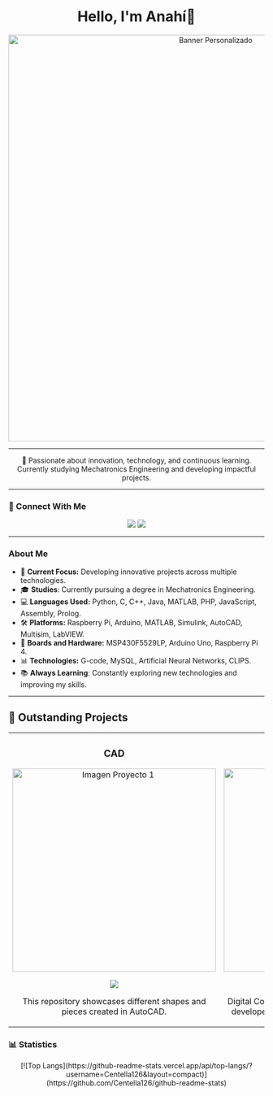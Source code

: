 <h1 align="center">Hello, I'm Anahí👋</h1>

<p align="center">
  <img src="https://i.imgur.com/19a4nxB.png" alt="Banner Personalizado" width="800px">
</p>

---

<p align="center">
  🚀 Passionate about innovation, technology, and continuous learning. Currently studying Mechatronics Engineering and developing impactful projects.
</p>

---

### 🔗 Connect With Me
<p align="center">
  <a href="mailto:anahi.vazquez.pa05@hotmail.com"><img src="https://img.shields.io/badge/Gmail-D14836?style=for-the-badge&logo=gmail&logoColor=white"></a>
  <a href="https://www.linkedin.com/in/anahi-vp" target="_blank"><img src="https://img.shields.io/badge/LinkedIn-0077B5?style=for-the-badge&logo=linkedin&logoColor=white"></a>
</p>

---

### About Me
- 🎯 **Current Focus:** Developing innovative projects across multiple technologies.
- 🎓 **Studies**: Currently pursuing a degree in Mechatronics Engineering.
- 💻 **Languages Used:** Python, C, C++, Java, MATLAB, PHP, JavaScript, Assembly, Prolog.
- 🛠️ **Platforms:** Raspberry Pi, Arduino, MATLAB, Simulink, AutoCAD, Multisim, LabVIEW.
- 🔧 **Boards and Hardware:** MSP430F5529LP, Arduino Uno, Raspberry Pi 4.
- 📊 **Technologies:** G-code, MySQL, Artificial Neural Networks, CLIPS.
- 📚 **Always Learning**: Constantly exploring new technologies and improving my skills.

---

## 🌟 Outstanding Projects

<table>
<tr>
<td width="50%">
<h3 align="center">CAD</h3>
<div align="center">
<a href="https://github.com/Centella126/CAD" target="_blank"><img src="https://i.imgur.com/bMFM01F.jpeg" width="400" alt="Imagen Proyecto 1"></a>
<p>
<a href="https://github.com/Centella126/CAD" target="_blank">
<img src="https://img.shields.io/badge/C%C3%93DIGO-ff9?style=for-the-badge&logo=github&logoColor=black">
</a>
</p>
<p>This repository showcases different shapes and pieces created in AutoCAD.</p>
</div>
</td>

<td width="50%">
<h3 align="center">Digital Control</h3>
<div align="center">
<a href="https://github.com/Centella126/Digital-Control" target="_blank"><img src="https://i.imgur.com/IRti7Zm.png" width="400" alt="Imagen Proyecto 2"></a>
<p>
<a href="https://github.com/Centella126/Digital-Control" target="_blank">
<img src="https://img.shields.io/badge/C%C3%93DIGO-80ffaa?style=for-the-badge&logo=github&logoColor=black">
</a>
</p>
<p>Digital Control projects focused on pole placement, developed using Simulink, MATLAB, and Arduino.</p>
</div>
</td>
</tr>
</table>

### 📊 Statistics 
<p align="center">
  [![Top Langs](https://github-readme-stats.vercel.app/api/top-langs/?username=Centella126&layout=compact)](https://github.com/Centella126/github-readme-stats)
</p>


